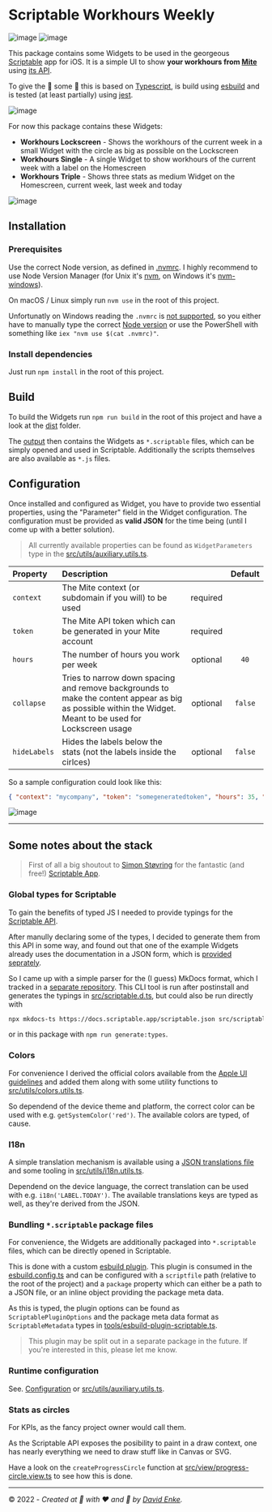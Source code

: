 # Scriptable Workhours Weekly

![image](https://raw.githubusercontent.com/davidenke/scriptable-workhours-weekly/main/screenshots/homescreen.jpg)
![image](https://raw.githubusercontent.com/davidenke/scriptable-workhours-weekly/main/screenshots/lockscreen.jpg)

This package contains some Widgets to be used in the georgeous [Scriptable](https://scriptable.app) app for iOS.
It is a simple UI to show **your workhours from [Mite](https://mite.yo.lk)** using [its API](https://mite.yo.lk/en/api/).

To give the 🦄 some 🍫 this is based on [Typescript](https://www.typescriptlang.org/), is build using [esbuild](https://esbuild.github.io/) and is tested (at least partially) using [jest](https://jestjs.io/).

![image](https://raw.githubusercontent.com/davidenke/scriptable-workhours-weekly/main/screenshots/proudof.jpg)

For now this package contains these Widgets:

- **Workhours Lockscreen** - Shows the workhours of the current week in a small Widget with the circle as big as possible on the Lockscreen
- **Workhours Single** - A single Widget to show workhours of the current week with a label on the Homescreen
- **Workhours Triple** - Shows three stats as medium Widget on the Homescreen, current week, last week and today

![image](https://raw.githubusercontent.com/davidenke/scriptable-workhours-weekly/main/screenshots/available-widgets.jpg)

## Installation

### Prerequisites

Use the correct Node version, as defined in [.nvmrc](.nvmrc). I highly recommend to use Node Version Manager (for Unix it's [nvm](https://github.com/nvm-sh/nvm), on Windows it's [nvm-windows](https://github.com/coreybutler/nvm-windows)).

On macOS / Linux simply run `nvm use` in the root of this project.

Unfortunatly on Windows reading the `.nvmrc` is [not supported](https://github.com/coreybutler/nvm-windows/wiki/Common-Issues#why-isnt-nvmrc-supported-why-arent-some-nvm-for-macoslinux-features-supported), so you either have to manually type the correct [Node version](.nvmrc) or use the PowerShell with something like `iex "nvm use $(cat .nvmrc)"`.

### Install dependencies

Just run `npm install` in the root of this project.

## Build

To build the Widgets run `npm run build` in the root of this project and have a look at the [dist](dist) folder.

The [output](dist) then contains the Widgets as `*.scriptable` files, which can be simply opened and used in Scriptable. Additionally the scripts themselves are also available as `*.js` files.

## Configuration

Once installed and configured as Widget, you have to provide two essential properties, using the "Parameter" field in the Widget configuration. The configuration must be provided as **valid JSON** for the time being (until I come up with a better solution).

> All currently available properties can be found as `WidgetParameters` type in the [src/utils/auxiliary.utils.ts](src/utils/auxiliary.utils.ts).

| Property     | Description                                                                                                                                                |          | Default |
| :----------- | :--------------------------------------------------------------------------------------------------------------------------------------------------------- | :------: | :-----: |
| `context`    | The Mite context (or subdomain if you will) to be used                                                                                                     | required |         |
| `token`      | The Mite API token which can be generated in your Mite account                                                                                             | required |         |
| `hours`      | The number of hours you work per week                                                                                                                      | optional |  `40`   |
| `collapse`   | Tries to narrow down spacing and remove backgrounds to make the content appear as big as possible within the Widget. Meant to be used for Lockscreen usage | optional | `false` |
| `hideLabels` | Hides the labels below the stats (not the labels inside the cirlces)                                                                                       | optional | `false` |

So a sample configuration could look like this:

```json
{ "context": "mycompany", "token": "somegeneratedtoken", "hours": 35, "hideLabels": true }
```

![image](https://raw.githubusercontent.com/davidenke/scriptable-workhours-weekly/main/screenshots/configure-widget.jpg)

---

## Some notes about the stack

> First of all a big shoutout to [Simon Støvring](https://github.com/simonbs) for the fantastic (and free!) [Scriptable App](https://scriptable.app).

### Global types for Scriptable

To gain the benefits of typed JS I needed to provide typings for the [Scriptable API](https://docs.scriptable.app).

After manully declaring some of the types, I decided to generate them from this API in some way, and found out that one of the example Widgets already uses the documentation in a JSON form, which is [provided seprately](https://docs.scriptable.app/scriptable.json).

So I came up with a simple parser for the (I guess) MkDocs format, which I tracked in a [separate repository](https://github.com/davidenke/mkdocs-ts). This CLI tool is run after postinstall and generates the typings in [src/scriptable.d.ts](src/scriptable.d.ts), but could also be run directly with

```bash
npx mkdocs-ts https://docs.scriptable.app/scriptable.json src/scriptable.d.ts
```

or in this package with `npm run generate:types`.

### Colors

For convenience I derived the official colors available from the [Apple UI guidelines](https://developer.apple.com/design/human-interface-guidelines/foundations/color/#specifications) and added them along with some utility functions to [src/utils/colors.utils.ts](src/utils/colors.utils.ts).

So dependend of the device theme and platform, the correct color can be used with e.g. `getSystemColor('red')`. The available colors are typed, of cause.

### I18n

A simple translation mechanism is available using a [JSON translations file](src/translations.json) and some tooling in [src/utils/i18n.utils.ts](src/utils/i18n.utils.ts).

Dependend on the device language, the correct translation can be used with e.g. `i18n('LABEL.TODAY')`. The available translations keys are typed as well, as they're derived from the JSON.

### Bundling `*.scriptable` package files

For convenience, the Widgets are additionally packaged into `*.scriptable` files, which can be directly opened in Scriptable.

This is done with a custom [esbuild plugin](tools/esbuild-plugin-scriptable.ts). This plugin is consumed in the [esbuild.config.ts](esbuild.config.ts) and can be configured with a `scriptfile` path (relative to the root of the project) and a `package` property which can either be a path to a JSON file, or an inline object providing the package meta data.

As this is typed, the plugin options can be found as `ScriptablePluginOptions` and the package meta data format as `ScriptableMetadata` types in [tools/esbuild-plugin-scriptable.ts](tools/esbuild-plugin-scriptable.ts).

> This plugin may be split out in a separate package in the future. If you're interested in this, please let me know.

### Runtime configuration

See. [Configuration](#configuration) or [src/utils/auxiliary.utils.ts](src/utils/auxiliary.utils.ts).

### Stats as circles

For KPIs, as the fancy project owner would call them.

As the Scriptable API exposes the posibility to paint in a draw context, one has nearly everything we need to draw stuff like in Canvas or SVG.

Have a look on the `createProgressCircle` function at [src/view/progress-circle.view.ts](src/view/progress-circle.view.ts) to see how this is done.

---

&copy; 2022 - _Created at 🌙 with ❤️ and 🍺 by [David Enke](https://github.com/davidenke)._
